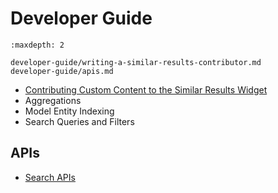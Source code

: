 # Developer Guide

```{toctree}
:maxdepth: 2

developer-guide/writing-a-similar-results-contributor.md
developer-guide/apis.md
```

- [Contributing Custom Content to the Similar Results Widget](developer-guide/writing-a-similar-results-contributor.md)
- Aggregations
- Model Entity Indexing
- Search Queries and Filters

## APIs

- [Search APIs](./developer-guide/apis.md)
